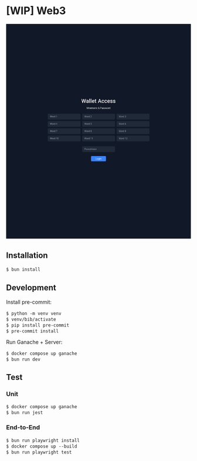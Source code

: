 # [WIP] Web3

![Login Page](assets/login-page.png)

## Installation

```bash
$ bun install
```

## Development

Install pre-commit:

```shell
$ python -m venv venv
$ venv/bib/activate
$ pip install pre-commit
$ pre-commit install
```

Run Ganache + Server:

```shell
$ docker compose up ganache
$ bun run dev
```

## Test

### Unit

```shell
$ docker compose up ganache
$ bun run jest
```

### End-to-End

```shell
$ bun run playwright install
$ docker compose up --build
$ bun run playwright test
```
